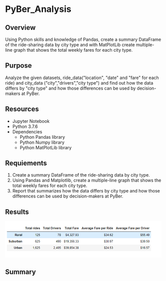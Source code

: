# PyBer_Analysis

## Overview
Using Python skills and knowledge of Pandas, create a summary DataFrame of the ride-sharing data by city type and with MatPlotLib create multiple-line graph that shows the total weekly fares for each city type. 

## Purpose
Analyze the given datasets, ride_data("location", "date" and "fare" for each ride) and city_data ("city","drivers","city type") and find out how the data differs by "city type" and how those differences can be used by decision-makers at PyBer.

## Resources
  - Jupyter Notebook
  - Python 3.7.6
  - Dependencies
      - Python Pandas library
      - Python Numpy library
      - Python MatPlotLib library

## Requiements

1. Create a summary DataFrame of the ride-sharing data by city type. 
2. Using Pandas and Matplotlib, create a multiple-line graph that shows the total weekly fares for each city type.
3. Report that summarizes how the data differs by city type and how those differences can be used by decision-makers at PyBer.

## Results

<p>
  <img src="Resources/PyBer_summary_df.png">
    </p>
  


## Summary



 
